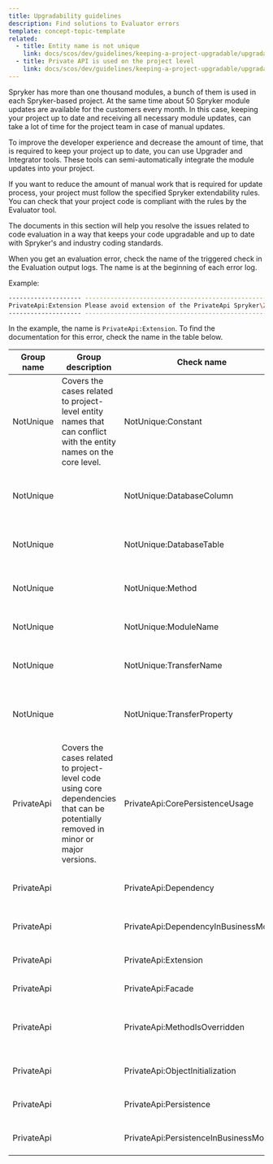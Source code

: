 ```yaml
---
title: Upgradability guidelines
description: Find solutions to Evaluator errors
template: concept-topic-template
related:
  - title: Entity name is not unique
    link: docs/scos/dev/guidelines/keeping-a-project-upgradable/upgradability-guidelines/entity-name-is-not-unique.html
  - title: Private API is used on the project level
    link: docs/scos/dev/guidelines/keeping-a-project-upgradable/upgradability-guidelines/private-api-is-used-on-the-project-level.html
---
```


Spryker has more than one thousand modules, a bunch of them is used in each Spryker-based project. At the same time about 50 Spryker module updates are available for the customers every month. In this case, keeping your project up to date and receiving all necessary module updates, can take a lot of time for the project team in case of manual updates.

To improve the developer experience and decrease the amount of time, that is required to keep your project up to date, you can use Upgrader and Integrator tools. These tools can semi-automatically integrate the module updates into your project.

If you want to reduce the amount of manual work that is required for update process, your project must follow the specified Spryker extendability rules. You can check that your project code is compliant with the rules by the Evaluator tool.

The documents in this section will help you resolve the issues related to code evaluation in a way that keeps your code upgradable and up to date with Spryker's and industry coding standards.

When you get an evaluation error, check the name of the triggered check in the Evaluation output logs. The name is at the beginning of each error log.

Example:
```bash
-------------------- ----------------------------------------------------------------------------------------------------
PrivateApi:Extension Please avoid extension of the PrivateApi Spryker\Zed\CustomerAccessGui\Communication\Form\CustomerAccessForm in Pyz\Zed\CustomerAccessGui\Communication\Form\CustomerAccessForm
-------------------- ----------------------------------------------------------------------------------------------------
```

In the example, the name is `PrivateApi:Extension`. To find the documentation for this error, check the name in the table below.

<div class="width-100">


| Group name | Group description                                                                                                                   | Check name                            | Error message template                                                                                                                                             | Documentation                                                                                                                                                                                    |
|------------|-------------------------------------------------------------------------------------------------------------------------------------|---------------------------------------|--------------------------------------------------------------------------------------------------------------------------------------------------------------------|--------------------------------------------------------------------------------------------------------------------------------------------------------------------------------------------------|
| NotUnique  | Covers the cases related to project-level entity names that can conflict with the entity names on the core level.                   | NotUnique:Constant                    | **{class_name}::{constant_name}** name has to have project namespace, like **PYZ_{constant_name}**.                                                                | [Constant name is not unique](/docs/scos/dev/guidelines/keeping-a-project-upgradable/upgradability-guidelines/entity-name-is-not-unique.html#notunique:constant)                                 |
| NotUnique  |                                                                                                                                     | NotUnique:DatabaseColumn              | Database column **{table_column_name}** has to have project prefix Pyz in **{absolute_schema_path}**, like **pyz_{table_column_name}**                             | [Name of database table column is not unique](/docs/scos/dev/guidelines/keeping-a-project-upgradable/upgradability-guidelines/entity-name-is-not-unique.html#notunique:databasecolumn)           |
| NotUnique  |                                                                                                                                     | NotUnique:DatabaseTable               | Database table **{table_name}** has to have project prefix Pyz in **{absolute_schema_path}**, like **pyz_{table_name}**                                            | [Database table name is not unique](/docs/scos/dev/guidelines/keeping-a-project-upgradable/upgradability-guidelines/entity-name-is-not-unique.html#notunique:databasetable)                      |
| NotUnique  |                                                                                                                                     | NotUnique:Method                      | Method name **{class}::{method_name}** should contains project prefix, like **{method_name_with_prefix}**                                                          | [Method name is not unique](/docs/scos/dev/guidelines/keeping-a-project-upgradable/upgradability-guidelines/entity-name-is-not-unique.html#notunique:method)                                     |
| NotUnique  |                                                                                                                                     | NotUnique:ModuleName                  | Module **{module_name}** has to have project prefix, like **Pyz{module_name}**.                                                                                    | [Module name is not unique](/docs/scos/dev/guidelines/keeping-a-project-upgradable/upgradability-guidelines/entity-name-is-not-unique.html#notunique:modulename)                                 |
| NotUnique  |                                                                                                                                     | NotUnique:TransferName                | Transfer object name `{transfer_name}` has to have project prefix Pyz in **{absolute_transfer_path}**, like **Pyz{transfer_name}**                                 | [Transfer name is not unique](/docs/scos/dev/guidelines/keeping-a-project-upgradable/upgradability-guidelines/entity-name-is-not-unique.html#notunique:transfername)                             |
| NotUnique  |                                                                                                                                     | NotUnique:TransferProperty            | Transfer property `{transfer_property_name}` for `{transfer}` has to have project prefix Pyz in **{absolute_transfer_path}**, like **pyz{transfer_property_name}** | [Transfer property name is not unique](/docs/scos/dev/guidelines/keeping-a-project-upgradable/upgradability-guidelines/entity-name-is-not-unique.html#notunique:transferproperty)                |
| PrivateApi | Covers the cases related to project-level code using core dependencies that can be potentially removed in minor or major versions.  | PrivateApi:CorePersistenceUsage       | Please avoid usage of PrivateApi method **{class_namespace}::{method_name}()**                                                                                     | [Private API is extended](/docs/scos/dev/guidelines/keeping-a-project-upgradable/upgradability-guidelines/private-api-is-used-on-the-project-level.html#privateapi-corepersistenceusage)         |
| PrivateApi |                                                                                                                                     | PrivateApi:Dependency                 | Please avoid usage of **{dependency_provider_class_name}::{dependency_name_constant}** in **{class_name}**                                                         | [Private API is extended](/docs/scos/dev/guidelines/keeping-a-project-upgradable/upgradability-guidelines/private-api-is-used-on-the-project-level.html#privateapi-dependency)                   |
| PrivateApi |                                                                                                                                     | PrivateApi:DependencyInBusinessModel  | Please avoid usage of **{class_namespace}** in **{class_namespace}**                                                                                               | [Private API is extended](/docs/scos/dev/guidelines/keeping-a-project-upgradable/upgradability-guidelines/private-api-is-used-on-the-project-level.html#privateapi-dependencyinbusinessmodel)    |
| PrivateApi |                                                                                                                                     | PrivateApi:Extension                  | Please avoid extension of the PrivateApi **{class_name}** in **{class_name}**                                                                                      | [Private API is extended](/docs/scos/dev/guidelines/keeping-a-project-upgradable/upgradability-guidelines/private-api-is-used-on-the-project-level.html#privateapi-extension)                    |
| PrivateApi |                                                                                                                                     | PrivateApi:Facade                     | Please avoid usage of **{method_name}**(...) in **{class_name}**                                                                                                   | [Private API is extended](/docs/scos/dev/guidelines/keeping-a-project-upgradable/upgradability-guidelines/private-api-is-used-on-the-project-level.html#privateapi-facade)                       |
| PrivateApi |                                                                                                                                     | PrivateApi:MethodIsOverridden         | Please avoid usage of core method **{class_namespace}::{method_name}** in the class **{class_namespace}**                                                          | [Private API method is overridden on the project level](/docs/scos/dev/guidelines/keeping-a-project-upgradable/upgradability-guidelines/private-api-is-used-on-the-project-level.html)           |
| PrivateApi |                                                                                                                                     | PrivateApi:ObjectInitialization       | Please avoid usage of **{class_namespace}** in **{class_namespace}**                                                                                               | [Private API is extended](/docs/scos/dev/guidelines/keeping-a-project-upgradable/upgradability-guidelines/private-api-is-used-on-the-project-level.html#privateapi-objectinitialization)         |
| PrivateApi |                                                                                                                                     | PrivateApi:Persistence                | Please avoid usage of $this->**{method_name}**(...) in **{class_name}**                                                                                            | [Private API is used on the project level](/docs/scos/dev/guidelines/keeping-a-project-upgradable/upgradability-guidelines/private-api-is-used-on-the-project-level.html#privateapi-persistence) |
| PrivateApi |                                                                                                                                     | PrivateApi:PersistenceInBusinessModel | Please avoid usage of PrivateApi **{object_name}**->**{method_name}(...)** in **{class_name}**                                                                     | [Private API is extended](/docs/scos/dev/guidelines/keeping-a-project-upgradable/upgradability-guidelines/private-api-is-used-on-the-project-level.html#privateapi-persistenceinbusinessmodel)   |

</div>
